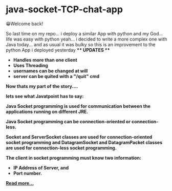 # java-socket-TCP-chat-app

😁Welcome back!

So last time on my repo... i deploy a similar App with python and my God... life was easy with python 
yeah... i decided to write a more complex one with Java today... and as usual it was bulky
so this is an improvement to the python App i deployed yesterday
<b/> ** UPDATES ** 

<ul>
<li>Handles more than one client</li>
<li> Uses Threading </li>
<li> usernames can be changed at will </li>
<li> server can be quited with a "/quit" cmd </li>

</ul>

Now thats my part of the story....

lets see what Javatpoint has to say: 


<b>Java Socket programming is used for communication between the applications running on different JRE. </b>

Java Socket programming can be connection-oriented or connection-less.

Socket and ServerSocket classes are used for connection-oriented socket programming and DatagramSocket and 
DatagramPacket classes are used for connection-less socket programming.

The client in socket programming must know two information:

<ul>
<li>IP Address of Server, and </li>
<li> Port number. </li>
</ul>

<a href="https://www.javatpoint.com/socket-programming"> Read more...</a>
